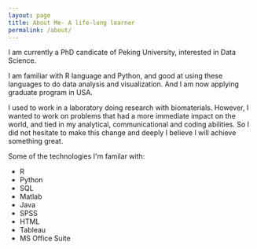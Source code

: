 ```yaml
---
layout: page
title: About Me- A life-long learner
permalink: /about/
---
```

I am currently a PhD candicate of Peking University, interested in Data Science. 

I am familiar with R language and Python, and good at using these languages to do data analysis and visualization. And I am now applying graduate program in USA. 

I used to work in a laboratory doing research with biomaterials.  However, I wanted to work on problems that had a more immediate impact on the world, and tied in my analytical, communicational and coding abilities.  So I did not hesitate to make this change and deeply I believe I will achieve something great.

Some of the technologies I'm familar with:

* R
* Python
* SQL
* Matlab
* Java
* SPSS
* HTML
* Tableau
* MS Office Suite
